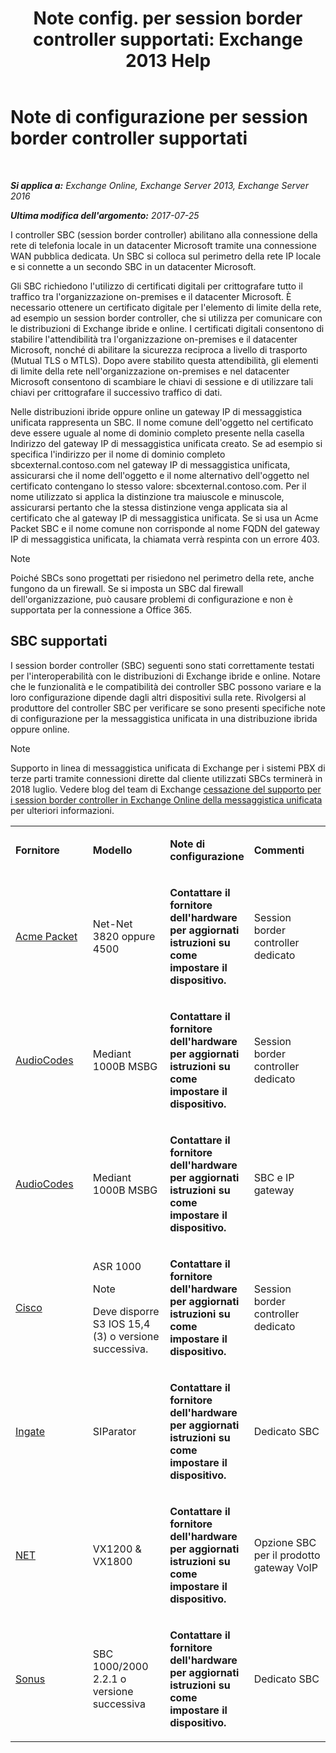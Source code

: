 ﻿---
title: 'Note config. per session border controller supportati: Exchange 2013 Help'
TOCTitle: Note di configurazione per session border controller supportati
ms:assetid: d161f94a-a243-4294-93b3-2bf1dc17b59f
ms:mtpsurl: https://technet.microsoft.com/it-it/library/JJ673565(v=EXCHG.150)
ms:contentKeyID: 50555685
ms.date: 05/22/2018
mtps_version: v=EXCHG.150
ms.translationtype: MT
---

# Note di configurazione per session border controller supportati

 

_**Si applica a:** Exchange Online, Exchange Server 2013, Exchange Server 2016_

_**Ultima modifica dell'argomento:** 2017-07-25_

I controller SBC (session border controller) abilitano alla connessione della rete di telefonia locale in un datacenter Microsoft tramite una connessione WAN pubblica dedicata. Un SBC si colloca sul perimetro della rete IP locale e si connette a un secondo SBC in un datacenter Microsoft.

Gli SBC richiedono l'utilizzo di certificati digitali per crittografare tutto il traffico tra l'organizzazione on-premises e il datacenter Microsoft. È necessario ottenere un certificato digitale per l'elemento di limite della rete, ad esempio un session border controller, che si utilizza per comunicare con le distribuzioni di Exchange ibride e online. I certificati digitali consentono di stabilire l'attendibilità tra l'organizzazione on-premises e il datacenter Microsoft, nonché di abilitare la sicurezza reciproca a livello di trasporto (Mutual TLS o MTLS). Dopo avere stabilito questa attendibilità, gli elementi di limite della rete nell'organizzazione on-premises e nel datacenter Microsoft consentono di scambiare le chiavi di sessione e di utilizzare tali chiavi per crittografare il successivo traffico di dati.

Nelle distribuzioni ibride oppure online un gateway IP di messaggistica unificata rappresenta un SBC. Il nome comune dell'oggetto nel certificato deve essere uguale al nome di dominio completo presente nella casella Indirizzo del gateway IP di messaggistica unificata creato. Se ad esempio si specifica l'indirizzo per il nome di dominio completo sbcexternal.contoso.com nel gateway IP di messaggistica unificata, assicurarsi che il nome dell'oggetto e il nome alternativo dell'oggetto nel certificato contengano lo stesso valore: sbcexternal.contoso.com. Per il nome utilizzato si applica la distinzione tra maiuscole e minuscole, assicurarsi pertanto che la stessa distinzione venga applicata sia al certificato che al gateway IP di messaggistica unificata. Se si usa un Acme Packet SBC e il nome comune non corrisponde al nome FQDN del gateway IP di messaggistica unificata, la chiamata verrà respinta con un errore 403.


> [!NOTE]
> Poiché SBCs sono progettati per risiedono nel perimetro della rete, anche fungono da un firewall. Se si imposta un SBC dal firewall dell'organizzazione, può causare problemi di configurazione e non è supportata per la connessione a Office 365.



## SBC supportati

I session border controller (SBC) seguenti sono stati correttamente testati per l'interoperabilità con le distribuzioni di Exchange ibride e online. Notare che le funzionalità e le compatibilità dei controller SBC possono variare e la loro configurazione dipende dagli altri dispositivi sulla rete. Rivolgersi al produttore del controller SBC per verificare se sono presenti specifiche note di configurazione per la messaggistica unificata in una distribuzione ibrida oppure online.


> [!NOTE]
> Supporto in linea di messaggistica unificata di Exchange per i sistemi PBX di terze parti tramite connessioni dirette dal cliente utilizzati SBCs terminerà in 2018 luglio. Vedere blog del team di Exchange <A href="https://blogs.technet.microsoft.com/exchange/2017/07/18/discontinuation-of-support-for-session-border-controllers-in-exchange-online-unified-messaging/">cessazione del supporto per i session border controller in Exchange Online della messaggistica unificata</A> per ulteriori informazioni.




<table>
<colgroup>
<col style="width: 25%" />
<col style="width: 25%" />
<col style="width: 25%" />
<col style="width: 25%" />
</colgroup>
<tbody>
<tr class="odd">
<td><p><strong>Fornitore</strong></p></td>
<td><p><strong>Modello</strong></p></td>
<td><p><strong>Note di configurazione</strong></p></td>
<td><p><strong>Commenti</strong></p></td>
</tr>
<tr class="even">
<td><p><a href="http://www.acmepacket.com">Acme Packet</a></p></td>
<td><p>Net-Net 3820 oppure 4500</p></td>
<td><p><strong>Contattare il fornitore dell'hardware per aggiornati istruzioni su come impostare il dispositivo.</strong></p></td>
<td><p>Session border controller dedicato</p></td>
</tr>
<tr class="odd">
<td><p><a href="https://www.audiocodes.com">AudioCodes</a></p></td>
<td><p>Mediant 1000B MSBG</p></td>
<td><p><strong>Contattare il fornitore dell'hardware per aggiornati istruzioni su come impostare il dispositivo.</strong></p></td>
<td><p>Session border controller dedicato</p></td>
</tr>
<tr class="even">
<td><p><a href="https://www.audiocodes.com">AudioCodes</a></p></td>
<td><p>Mediant 1000B MSBG</p></td>
<td><p><strong>Contattare il fornitore dell'hardware per aggiornati istruzioni su come impostare il dispositivo.</strong></p></td>
<td><p>SBC e IP gateway</p></td>
</tr>
<tr class="odd">
<td><p><a href="https://www.cisco.com/c/dam/en/us/solutions/collateral/enterprise-networks/unified-access/cube-asr-release-10-0.pdf">Cisco</a></p></td>
<td><p>ASR 1000</p>

> [!NOTE]
> Deve disporre S3 IOS 15,4 (3) o versione successiva.


</td>
<td><p><strong>Contattare il fornitore dell'hardware per aggiornati istruzioni su come impostare il dispositivo.</strong></p></td>
<td><p>Session border controller dedicato</p></td>
</tr>
<tr class="even">
<td><p><a href="https://www.ingate.com/">Ingate</a></p></td>
<td><p>SIParator</p></td>
<td><p><strong>Contattare il fornitore dell'hardware per aggiornati istruzioni su come impostare il dispositivo.</strong></p></td>
<td><p>Dedicato SBC</p></td>
</tr>
<tr class="odd">
<td><p><a href="http://www.net.com">NET</a></p></td>
<td><p>VX1200 &amp; VX1800</p></td>
<td><p><strong>Contattare il fornitore dell'hardware per aggiornati istruzioni su come impostare il dispositivo.</strong></p></td>
<td><p>Opzione SBC per il prodotto gateway VoIP</p></td>
</tr>
<tr class="even">
<td><p><a href="http://www.sonus.net/">Sonus</a></p></td>
<td><p>SBC 1000/2000 2.2.1 o versione successiva</p></td>
<td><p><strong>Contattare il fornitore dell'hardware per aggiornati istruzioni su come impostare il dispositivo.</strong></p></td>
<td><p>Dedicato SBC</p></td>
</tr>
</tbody>
</table>

